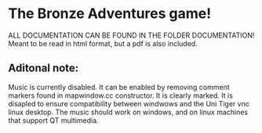 # The Bronze Adventures game!
	
ALL DOCUMENTATION CAN BE FOUND IN THE FOLDER DOCUMENTATION!
Meant to be read in html format, but a pdf is also included.


## Aditonal note:
Music is currently disabled. It can be enabled by removing comment markers 
found in mapwindow.cc constructor. It is clearly marked. 
It is disapled to ensure compatibility between windwows and the Uni Tiger vnc linux desktop.
The music should work on windows, and on linux machines that support QT multimedia.